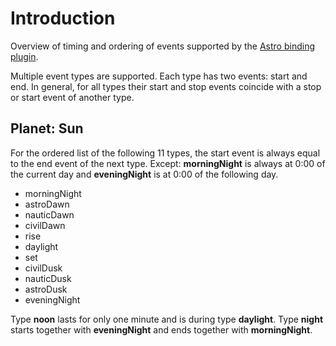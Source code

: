 # Introduction

Overview of timing and ordering of events supported by the [Astro binding plugin](https://github.com/openhab/openhab/wiki/Astro-binding).

Multiple event types are supported. Each type has two events: start and end.
In general, for all types their start and stop events coincide with a stop or start event of another type.

## Planet: Sun

For the ordered list of the following 11 types, the start event is always equal to the end event of the next type. Except: **morningNight** is always at 0:00 of the current day and **eveningNight** is at 0:00 of the following day.

* morningNight
* astroDawn
* nauticDawn
* civilDawn
* rise
* daylight
* set
* civilDusk
* nauticDusk
* astroDusk
* eveningNight

Type **noon** lasts for only one minute and is during type **daylight**. Type **night** starts together with **eveningNight** and ends together with **morningNight**.
